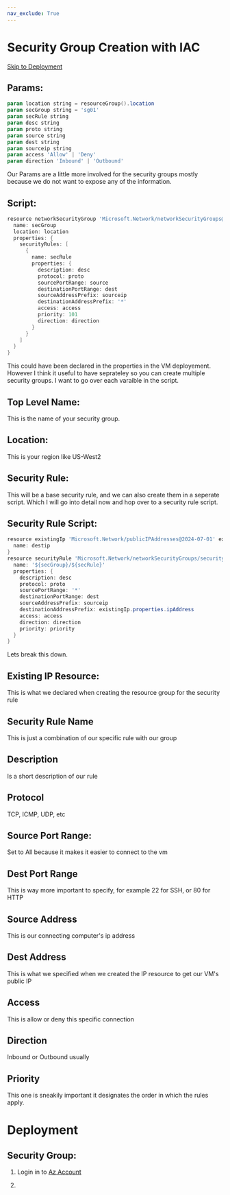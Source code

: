 ```yaml
---
nav_exclude: True
---
```


# Security Group Creation with IAC


[Skip to Deployment](#deployment)


## Params:

```powershell
param location string = resourceGroup().location
param secGroup string = 'sg01'
param secRule string
param desc string
param proto string
param source string
param dest string
param sourceip string
param access 'Allow' | 'Deny'
param direction 'Inbound' | 'Outbound'
```

Our Params are a little more involved for the security groups mostly because we do not want to expose any of the information.

## Script:

```powershell
resource networkSecurityGroup 'Microsoft.Network/networkSecurityGroups@2024-07-01' = {
  name: secGroup
  location: location
  properties: {
    securityRules: [
      {
        name: secRule
        properties: {
          description: desc
          protocol: proto
          sourcePortRange: source
          destinationPortRange: dest
          sourceAddressPrefix: sourceip
          destinationAddressPrefix: '*'
          access: access
          priority: 101
          direction: direction
        }
      }
    ]
  }
}
```

This could have been declared in the properties in the VM deployement.
However I think it useful to have seprateley so you can create multiple security groups.
I want to go over each varaible in the script.

## Top Level Name:

This is the name of your security group.


## Location:

This is your region like US-West2


## Security Rule:

This will be a base security rule, and we can also create them in a seperate script. Which I will go into detail now and hop over to a security rule script.


## Security Rule Script:


```powershell
resource existingIp 'Microsoft.Network/publicIPAddresses@2024-07-01' existing = {
  name: destip
}
resource securityRule 'Microsoft.Network/networkSecurityGroups/securityRules@2024-07-01' = {
  name: '${secGroup}/${secRule}'
  properties: {
    description: desc
    protocol: proto
    sourcePortRange: '*'
    destinationPortRange: dest
    sourceAddressPrefix: sourceip
    destinationAddressPrefix: existingIp.properties.ipAddress
    access: access
    direction: direction
    priority: priority
  }
}
```

Lets break this down.


## Existing IP Resource:

This is what we declared when creating the resource group for the security rule


## Security Rule Name

This is just a combination of our specific rule with our group


## Description

Is a short description of our rule


## Protocol

TCP, ICMP, UDP, etc


## Source Port Range:

Set to All because it makes it easier to connect to the vm


## Dest Port Range

This is way more important to specify, for example 22 for SSH, or 80 for HTTP


## Source Address


This is our connecting computer's ip address


## Dest Address

This is what we specified when we created the IP resource to get our VM's public IP


## Access

This is allow or deny this specific connection


## Direction

Inbound or Outbound usually


## Priority

This one is sneakily important it designates the order in which the rules apply.


# Deployment

## Security Group:

1. Login in to [Az Account](azps.md#login-to-azure-account)

2. 